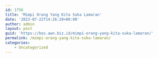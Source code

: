 ```yaml
---
id: 1756
title: 'Mimpi Orang Yang Kita Suka Lamaran'
date: '2023-07-22T14:26:20+00:00'
author: admin
layout: post
guid: 'https://bos.awn.biz.id/mimpi-orang-yang-kita-suka-lamaran/'
permalink: /mimpi-orang-yang-kita-suka-lamaran/
categories:
    - Uncategorized
---
```


